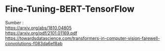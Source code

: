 # Fine-Tuning-BERT-TensorFlow

Sumber :
<br>
https://arxiv.org/abs/1810.04805
<br>
https://arxiv.org/pdf/2101.01169.pdf
<br>
https://towardsdatascience.com/transformers-in-computer-vision-farewell-convolutions-f083da6ef8ab
